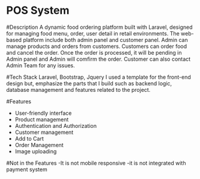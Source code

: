 # POS System

#Description
A dynamic food ordering platform built with Laravel, designed for managing food menu, order, user detail in retail environments.
The web-based platform include both admin panel and customer panel. Admin can manage products and orders from customers.
Customers can order food and cancel the order. Once the order is processed, it will be pending in Admin panel and Admin will comfirm the order. 
Customer can also contact Admin Team for any issues.

#Tech Stack
Laravel, Bootstrap, Jquery
I used a template for the front-end design but, emphasize the parts that I build such as backend logic, database management and features related to the project.

#Features
- User-friendly interface
- Product management
- Authentication and Authorization 
- Customer management
- Add to Cart
- Order Management
- Image uploading

#Not in the Features
-It is not mobile responsive 
-it is not integrated with payment system
